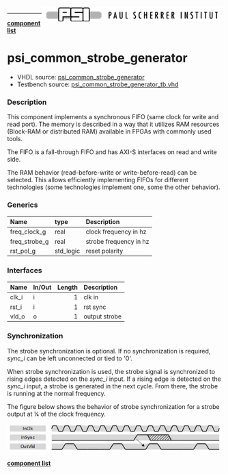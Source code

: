 <img align="right" src="../psi_logo.png">

***

[**component list**](../README.md)

# psi_common_strobe_generator
 - VHDL source: [psi_common_strobe_generator](../../hdl/psi_common_strobe_generator.vhd)
 - Testbench source: [psi_common_strobe_generator_tb.vhd](../../testbench/psi_common_strobe_generator_tb/psi_common_strobe_generator_tb.vhd)

### Description

This component implements a synchronous FIFO (same clock for write and
read port). The memory is described in a way that it utilizes RAM
resources (Block-RAM or distributed RAM) available in FPGAs with
commonly used tools.

The FIFO is a fall-through FIFO and has AXI-S interfaces on read and
write side.

The RAM behavior (read-before-write or write-before-read) can be
selected. This allows efficiently implementing FIFOs for different
technologies (some technologies implement one, some the other behavior).


### Generics
| Name          | type      | Description                              |
|:--------------|:----------|:-----------------------------------------|
| freq_clock_g  | real      | clock frequency in hz  |
| freq_strobe_g | real      | strobe frequency in hz |
| rst_pol_g     | std_logic | reset polarity                           |

### Interfaces
| Name   | In/Out   |   Length | Description                         |
|:-------|:---------|---------:|:------------------------------------|
| clk_i  | i        |        1 | clk in  |
| rst_i  | i        |        1 | rst sync  |
| vld_o  | o        |        1 | output strobe                       |


### Synchronization

The strobe synchronization is optional. If no synchronization is required, *sync\_i* can be left unconnected or tied to '0'.

When strobe synchronization is used, the strobe signal is synchronized to rising edges detected on the *sync\_i* input. If a rising edge is
detected on the *sync\_i* input, a strobe is generated in the next cycle. From there, the strobe is running at the normal frequency.

The figure below shows the behavior of strobe synchronization for a strobe output at ¼ of the clock frequency.

<p align="center">
<img src="psi_common_strobe_generator_fig0.png">
</p>

[**component list**](../README.md)
